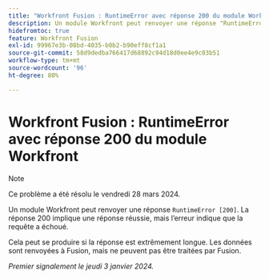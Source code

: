 ```yaml
---
title: "Workfront Fusion : RuntimeError avec réponse 200 du module Workfront"
description: Un module Workfront peut renvoyer une réponse "RuntimeError [200]". La réponse 200 implique une réponse réussie, mais l’erreur indique que la requête a échoué.
hidefromtoc: true
feature: Workfront Fusion
exl-id: 99967e3b-08bd-4035-b0b2-b90eff8cf1a1
source-git-commit: 58d9dedba766417d68892c94d18d0ee4e9c03b51
workflow-type: tm+mt
source-wordcount: '96'
ht-degree: 80%

---
```


# Workfront Fusion : RuntimeError avec réponse 200 du module Workfront

>[!NOTE]
>
>Ce problème a été résolu le vendredi 28 mars 2024.

Un module Workfront peut renvoyer une réponse `RuntimeError [200]`. La réponse 200 implique une réponse réussie, mais l’erreur indique que la requête a échoué.

Cela peut se produire si la réponse est extrêmement longue. Les données sont renvoyées à Fusion, mais ne peuvent pas être traitées par Fusion.

_Premier signalement le jeudi 3 janvier 2024._

